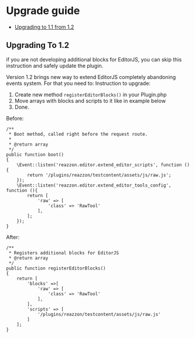# Upgrade guide

- [Upgrading to 1.1 from 1.2](#upgrade-1.2)

<a name="upgrade-1.2"></a>
## Upgrading To 1.2

if you are not developing additional blocks for EditorJS, you can skip this instruction and safely update the plugin.


Version 1.2 brings new way to extend EditorJS completely abandoning events system.
For that you need to: 
Instruction to upgrade:
1. Create new method `registerEditorBlocks()` in your Plugin.php
2. Move arrays with blocks and scripts to it like in example below
3. Done.
    
Before:
```
/**
 * Boot method, called right before the request route.
 *
 * @return array
 */
public function boot()
{
    \Event::listen('reazzon.editor.extend_editor_scripts', function (){
        return '/plugins/reazzon/testcontent/assets/js/raw.js';
    });
    \Event::listen('reazzon.editor.extend_editor_tools_config', function (){
        return [
            'raw' => [
                'class' => 'RawTool'
            ],
        ];
    });
}
```
After:
```
/**
 * Registers additional blocks for EditorJS
 * @return array
 */
public function registerEditorBlocks()
{
    return [
        'blocks' =>[
            'raw' => [
                'class' => 'RawTool'
            ],
        ],
        'scripts' => [
            '/plugins/reazzon/testcontent/assets/js/raw.js'
        ]
    ];
}
```